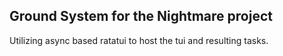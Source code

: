 ## Ground System for the Nightmare project
Utilizing async based ratatui to host the tui and resulting tasks. 
